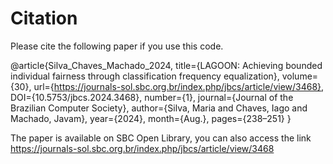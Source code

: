 # Citation
Please cite the following paper if you use this code.

@article{Silva_Chaves_Machado_2024, 
	title={LAGOON: Achieving bounded individual fairness through classification frequency equalization},
 	volume={30}, 
	url={https://journals-sol.sbc.org.br/index.php/jbcs/article/view/3468}, 
	DOI={10.5753/jbcs.2024.3468}, 
	number={1}, 
	journal={Journal of the Brazilian Computer Society}, 
	author={Silva, Maria and Chaves, Iago and Machado, Javam}, 
	year={2024}, 
	month={Aug.}, 
	pages={238–251} 
}

The paper is available on SBC Open Library, you can also access the link https://journals-sol.sbc.org.br/index.php/jbcs/article/view/3468
